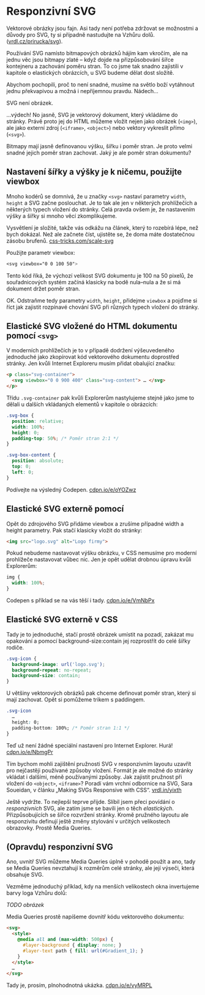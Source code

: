 # Responzivní SVG

Vektorové obrázky jsou fajn. Asi tady není potřeba zdržovat se možnostmi a důvody pro SVG, ty si případně nastudujte na Vzhůru dolů. ([vrdl.cz/prirucka/svg](http://www.vzhurudolu.cz/prirucka/svg)).

Používání SVG namísto bitmapových obrázků hájím kam vkročím, ale na jednu věc jsou bitmapy zlaté – když dojde na přizpůsobování šířce kontejneru a zachování poměru stran. To co jsme tak snadno zajistili v kapitole o elastických obrázcích, u SVG budeme dělat dost složitě. 

Abychom pochopili, proč to není snadné, musíme na světlo boží vytáhnout jednu překvapivou a možná i nepříjemnou pravdu. Nádech… 

SVG není obrázek. 

…výdech! No jasně, SVG je vektorový dokument, který vkládáme do stránky. Právě proto jej do HTML můžeme vložit nejen jako obrázek (`<img>`), ale jako externí zdroj (`<iframe>`, `<object>`) nebo vektory vykreslit přímo (`<svg>`).

Bitmapy mají jasně definovanou výšku, šířku i poměr stran. Je proto velmi snadné jejich poměr stran zachovat. Jaký je ale poměr stran dokumentu?

## Nastavení šířky a výšky je k ničemu, použijte viewbox

Mnoho kodérů se domnívá, že u značky `<svg>` nastaví parametry `width`, `height` a SVG začne poslouchat. Je to tak ale jen v některých prohlížečích a některých typech vložení do stránky. Celá pravda ovšem je, že nastavením výšky a šířky si mnoho věcí zkomplikujeme. 

Vysvětlení je složité, takže vás odkážu na článek, který to rozebírá lépe, než bych dokázal. Než ale začnete číst, ujistěte se, že doma máte dostatečnou zásobu brufenů. [css-tricks.com/scale-svg](https://css-tricks.com/scale-svg/#article-header-id-2)

Použijte parametr viewbox:

```css
<svg viewbox="0 0 100 50">
```

Tento kód říká, že výchozí velikost SVG dokumentu je 100 na 50 pixelů, že souřadnicových systém začíná klasicky na bodě nula–nula a že si má dokument držet poměr stran.

OK. Odstraňme tedy parametry `width`, `height`, přidejme `viewbox` a pojďme si říct jak zajistit rozpínavé chování SVG při různých typech vložení do stránky.

## Elastické SVG vložené do HTML dokumentu pomocí `<svg>`

V moderních prohlížečích je to v případě dodržení výšeuvedeného jednoduché jako zkopírovat kód vektorového dokumentu doprostřed stránky. Jen kvůli Internet Exploreru musím přidat obalující značku:

```html
<p class="svg-container">
  <svg viewbox="0 0 900 400" class="svg-content"> … </svg>
</p>  
```

Třídu `.svg-container` pak kvůli Explorerům nastylujeme stejně jako jsme to dělali u dalších vkládaných elementů v kapitole o obrázcích:

```css
.svg-box {
  position: relative;
  width: 100%;
  height: 0;
  padding-top: 50%; /* Poměr stran 2:1 */ 
}

.svg-box-content {
  position: absolute;
  top: 0;
  left: 0;
}
```

Podívejte na výsledný Codepen. [cdpn.io/e/oYOZwz](http://codepen.io/machal/pen/oYOZwz)

## Elastické SVG externě pomocí <img>

Opět do zdrojového SVG přidáme viewbox a zrušíme případné width a height parametry. Pak stačí klasicky vložit do stránky:

```html
<img src="logo.svg" alt="Logo firmy">  
```

Pokud nebudeme nastavovat výšku obrázku, v CSS nemusíme pro moderní prohlížeče nastavovat vůbec nic. Jen je opět udělat drobnou úpravu kvůli Explorerům:

```css
img {
  width: 100%;
}
```

Codepen s příklad se na vás těší i tady. [cdpn.io/e/VmNbPx](http://codepen.io/machal/pen/VmNbPx)

## Elastické SVG externě v CSS

Tady je to jednoduché, stačí prostě obrázek umístit na pozadí, zakázat mu opakování a pomocí background-size:contain jej rozprostřít do celé šířky rodiče.

```css
.svg-icon {
  background-image: url('logo.svg');
  background-repeat: no-repeat;  
  background-size: contain;
}
```

U většiny vektorových obrázků pak chceme definovat poměr stran, který si mají zachovat. Opět si pomůžeme trikem s paddingem.

```css
.svg-icon
  …
  height: 0;
  padding-bottom: 100%; /* Poměr stran 1:1 */ 
}
```

Teď už není žádné speciální nastavení pro Internet Explorer. Hurá! [cdpn.io/e/NbmgPr](http://codepen.io/machal/pen/NbmgPr)

Tím bychom mohli zajištění pružnosti SVG v responzivním layoutu uzavřít pro nejčastěji používané způsoby vložení. Formát je ale možné do stránky vkládat i dalšími, méně používanými způsoby. Jak zajistit pružnost při vložení do `<object>`, `<iframe>`? Poradí vám vrchní odbornice na SVG, Sara Soueidan, v článku „Making SVGs Responsive with CSS“. [vrdl.in/yixth](https://tympanus.net/codrops/2014/08/19/making-svgs-responsive-with-css/)

Ještě vydržte. To nejlepší teprve přijde. Slíbil jsem přeci povídání o *responzivních* SVG, ale zatím jsme se bavili jen o těch *elastických*. Přizpůsobujících se šířce rozvržení stránky. Kromě pružného layoutu ale responzivitu definují ještě změny stylování v určitých velikostech obrazovky. Prostě Media Queries.

## (Opravdu) responzivní SVG

Ano, uvnitř SVG můžeme Media Queries úplně v pohodě použít a ano, tady se Media Queries nevztahují k rozměrům celé stránky, ale její výseči, která obsahuje SVG.

Vezměme jednoduchý příklad, kdy na menších velikostech okna invertujeme barvy loga Vzhůru dolů:

*TODO obrázek*

Media Queries prostě napíšeme dovnitř kódu vektorového dokumentu:

```html
<svg>
  <style>
    @media all and (max-width: 500px) {
      #layer-background { display: none; }
      #layer-text path { fill: url(#Gradient_1); }
    }
  </style>
  …
</svg>
```

Tady je, prosím, plnohodnotná ukázka. [cdpn.io/e/vyMRPL](http://codepen.io/machal/pen/vyMRPL?editors=1100#0)

